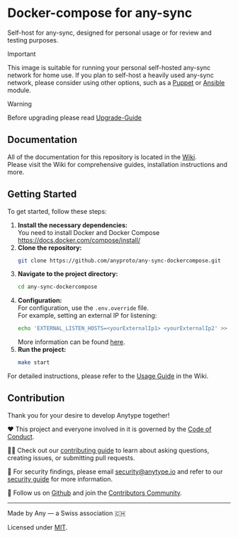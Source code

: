 # Docker-compose for any-sync
Self-host for any-sync, designed for personal usage or for review and testing purposes.

> [!IMPORTANT]
> This image is suitable for running your personal self-hosted any-sync network for home use.
> If you plan to self-host a heavily used any-sync network, please consider using other options, such as a [Puppet](https://github.com/anyproto/puppet-anysync) or [Ansible](https://github.com/anyproto/ansible-anysync) module.

> [!WARNING]
> Before upgrading please read [Upgrade-Guide](../../wiki/Upgrade-Guide)

## Documentation
All of the documentation for this repository is located in the [Wiki](../../wiki).  
Please visit the Wiki for comprehensive guides, installation instructions and more.

## Getting Started
To get started, follow these steps:

1. **Install the necessary dependencies:**  
    You need to install Docker and Docker Compose https://docs.docker.com/compose/install/
2. **Clone the repository:**
    ```bash
    git clone https://github.com/anyproto/any-sync-dockercompose.git
    ```
3. **Navigate to the project directory:**
    ```bash
    cd any-sync-dockercompose
    ```
4. **Configuration:**  
    For configuration, use the `.env.override` file.  
    For example, setting an external IP for listening:
    ```bash
    echo 'EXTERNAL_LISTEN_HOSTS=<yourExternalIp1> <yourExternalIp2' >> .env.override
    ```
    More information can be found [here](../../wiki/Configuration).
5. **Run the project:**
    ```bash
    make start
    ```

For detailed instructions, please refer to the [Usage Guide](../../wiki/Usage) in the Wiki.

## Contribution
Thank you for your desire to develop Anytype together!

❤️ This project and everyone involved in it is governed by the [Code of Conduct](https://github.com/anyproto/.github/blob/main/docs/CODE_OF_CONDUCT.md).

🧑‍💻 Check out our [contributing guide](https://github.com/anyproto/.github/blob/main/docs/CONTRIBUTING.md) to learn about asking questions, creating issues, or submitting pull requests.

🫢 For security findings, please email [security@anytype.io](mailto:security@anytype.io) and refer to our [security guide](https://github.com/anyproto/.github/blob/main/docs/SECURITY.md) for more information.

🤝 Follow us on [Github](https://github.com/anyproto) and join the [Contributors Community](https://github.com/orgs/anyproto/discussions).

---
Made by Any — a Swiss association 🇨🇭

Licensed under [MIT](./LICENSE.md).

